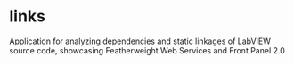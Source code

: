 links
=====

Application for analyzing dependencies and static linkages of LabVIEW source code, showcasing Featherweight Web Services and Front Panel 2.0
